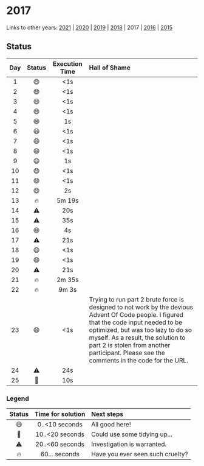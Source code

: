 # 2017 

Links to other years: [2021](https://github.com/Wave39/AdventOfCode/blob/master/AdventOfCode/Puzzles/2021/README.md) |
[2020](https://github.com/Wave39/AdventOfCode/blob/master/AdventOfCode/Puzzles/2020/README.md) |
[2019](https://github.com/Wave39/AdventOfCode/blob/master/AdventOfCode/Puzzles/2019/README.md) |
[2018](https://github.com/Wave39/AdventOfCode/blob/master/AdventOfCode/Puzzles/2018/README.md) |
2017 |
[2016](https://github.com/Wave39/AdventOfCode/blob/master/AdventOfCode/Puzzles/2016/README.md) |
[2015](https://github.com/Wave39/AdventOfCode/blob/master/AdventOfCode/Puzzles/2015/README.md)

## Status

| Day | Status | Execution Time | Hall of Shame |
| :---: | :---: | :---: | :--- |
| 1 | :smile: | <1s |
| 2 | :smile: | <1s |
| 3 | :smile: | <1s |
| 4 | :smile: | <1s |
| 5 | :smile: | 1s |
| 6 | :smile: | <1s |
| 7 | :smile: | <1s |
| 8 | :smile: | <1s |
| 9 | :smile: | 1s |
| 10 | :smile: | <1s |
| 11 | :smile: | <1s |
| 12 | :smile: | 2s |
| 13 | :fire: | 5m 19s |
| 14 | :warning: | 20s |
| 15 | :warning: | 35s |
| 16 | :smile: | 4s |
| 17 | :warning: | 21s |
| 18 | :smile: | <1s |
| 19 | :smile: | <1s | 
| 20 | :warning: | 21s |
| 21 | :fire: | 2m 35s |
| 22 | :fire: | 9m 3s |
| 23 | :smile: | <1s | Trying to run part 2 brute force is designed to not work by the devious Advent Of Code people. I figured that the code input needed to be optimized, but was too lazy to do so myself. As a result, the solution to part 2 is stolen from another participant. Please see the comments in the code for the URL. |
| 24 | :warning: | 24s |
| 25 | :eyes: | 10s |

### Legend

| Status | Time for solution | Next steps |
| :---: | :---: | :--- |
| :smile: | 0..<10 seconds | All good here! |
| :eyes: | 10..<20 seconds | Could use some tidying up... |
| :warning: | 20..<60 seconds | Investigation is warranted. |
| :fire: | 60... seconds | Have you ever seen such cruelty? |
